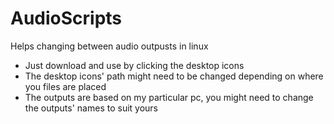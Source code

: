 # AudioScripts
Helps changing between audio outpusts in linux

* Just download and use by clicking the desktop icons  
* The desktop icons' path might need to be changed depending on where you files are placed  
* The outputs are based on my particular pc, you might need to change the outputs' names to suit yours  
